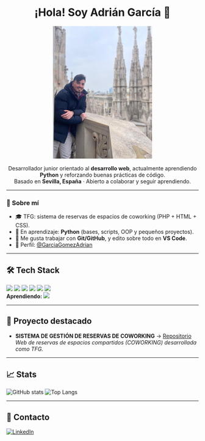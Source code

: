 <!-- Profile README for GarciaGomezAdrian -->
<h1 align="center">¡Hola! Soy Adrián García 👋</h1>

<p align="center">
  <img src="assets/profile.jpg" alt="Adrián García photo" width="260" />
</p>

<p align="center">
  Desarrollador junior orientado al <b>desarrollo web</b>, actualmente aprendiendo <b>Python</b> y reforzando buenas prácticas de código.
  <br/>
  Basado en <b>Sevilla, España</b> · Abierto a colaborar y seguir aprendiendo.
</p>

---

### 🚀 Sobre mí
- 🎓 TFG: sistema de reservas de espacios de coworking (PHP + HTML + CSS).
- 🐍 En aprendizaje: **Python** (bases, scripts, OOP y pequeños proyectos).
- 🧰 Me gusta trabajar con **Git/GitHub**, y edito sobre todo en **VS Code**.
- 📌 Perfil: <a href="https://github.com/GarciaGomezAdrian">@GarciaGomezAdrian</a>

---

## 🛠️ Tech Stack
<!-- Badges -->
<img src="https://img.shields.io/badge/PHP-777BB4?style=for-the-badge&logo=php&logoColor=white" />
<img src="https://img.shields.io/badge/HTML5-E34F26?style=for-the-badge&logo=html5&logoColor=white" />
<img src="https://img.shields.io/badge/CSS3-1572B6?style=for-the-badge&logo=css3&logoColor=white" />
<img src="https://img.shields.io/badge/JavaScript-F7DF1E?style=for-the-badge&logo=javascript&logoColor=black" />
<img src="https://img.shields.io/badge/Git-F05032?style=for-the-badge&logo=git&logoColor=white" />
<img src="https://img.shields.io/badge/VS%20Code-007ACC?style=for-the-badge&logo=visualstudiocode&logoColor=white" />
<br/>
<strong>Aprendiendo:</strong> <img src="https://img.shields.io/badge/Python-3776AB?style=for-the-badge&logo=python&logoColor=white" />

---

## 📌 Proyecto destacado
- **SISTEMA DE GESTIÓN DE RESERVAS DE COWORKING** → <a href="https://github.com/GarciaGomezAdrian/SISTEMA-DE-GESTION-DE-RESERVAS-COWORKING">Repositorio</a>  
  _Web de reservas de espacios compartidos (COWORKING) desarrollada como TFG._

---

## 📈 Stats
<p>
  <img height="165" src="https://github-readme-stats.vercel.app/api?username=GarciaGomezAdrian&show_icons=true&theme=default" alt="GitHub stats" />
  <img height="165" src="https://github-readme-stats.vercel.app/api/top-langs/?username=GarciaGomezAdrian&layout=compact" alt="Top Langs" />
</p>

---

## 🤝 Contacto
<a href="https://www.linkedin.com/in/adriangarciagomez">
  <img src="https://img.shields.io/badge/LinkedIn-0077B5?style=for-the-badge&logo=linkedin&logoColor=white" alt="LinkedIn" />
</a>

<!-- Cómo usar este README:
1) Crea/actualiza el repositorio de perfil: GarciaGomezAdrian/GarciaGomezAdrian.
2) Sube este README.md en la raíz y la imagen en assets/profile.jpg.
3) Ajusta secciones, enlaces y badges a tu gusto.
-->
